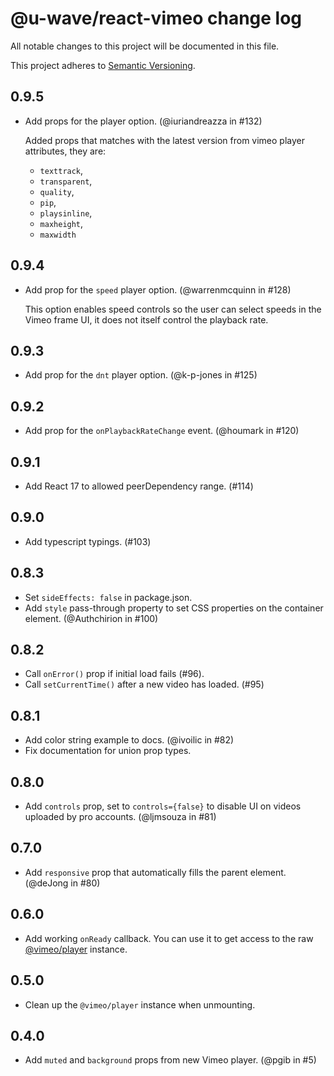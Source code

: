 # @u-wave/react-vimeo change log

All notable changes to this project will be documented in this file.

This project adheres to [Semantic Versioning](http://semver.org/).

## 0.9.5
 * Add props for the player option. (@iuriandreazza in #132)

   Added props that matches with the latest version from vimeo player attributes, they are:
   - `texttrack`,
   - `transparent`,
   - `quality`,
   - `pip`,
   - `playsinline`,
   - `maxheight`,
   - `maxwidth`

## 0.9.4
 * Add prop for the `speed` player option. (@warrenmcquinn in #128)

   This option enables speed controls so the user can select speeds in the Vimeo frame UI,
   it does not itself control the playback rate.

## 0.9.3
 * Add prop for the `dnt` player option. (@k-p-jones in #125)

## 0.9.2
 * Add prop for the `onPlaybackRateChange` event. (@houmark in #120)

## 0.9.1
 * Add React 17 to allowed peerDependency range. (#114)

## 0.9.0
 * Add typescript typings. (#103)

## 0.8.3
 * Set `sideEffects: false` in package.json.
 * Add `style` pass-through property to set CSS properties on the container element. (@Authchirion in #100)

## 0.8.2
 * Call `onError()` prop if initial load fails (#96).
 * Call `setCurrentTime()` after a new video has loaded. (#95)

## 0.8.1
 * Add color string example to docs. (@ivoilic in #82)
 * Fix documentation for union prop types.

## 0.8.0
 * Add `controls` prop, set to `controls={false}` to disable UI on videos uploaded by pro accounts. (@ljmsouza in #81)

## 0.7.0
 * Add `responsive` prop that automatically fills the parent element. (@deJong in #80)

## 0.6.0
 * Add working `onReady` callback. You can use it to get access to the raw [@vimeo/player](https://github.com/vimeo/player.js) instance.

## 0.5.0
 * Clean up the `@vimeo/player` instance when unmounting.

## 0.4.0
 * Add `muted` and `background` props from new Vimeo player. (@pgib in #5)
